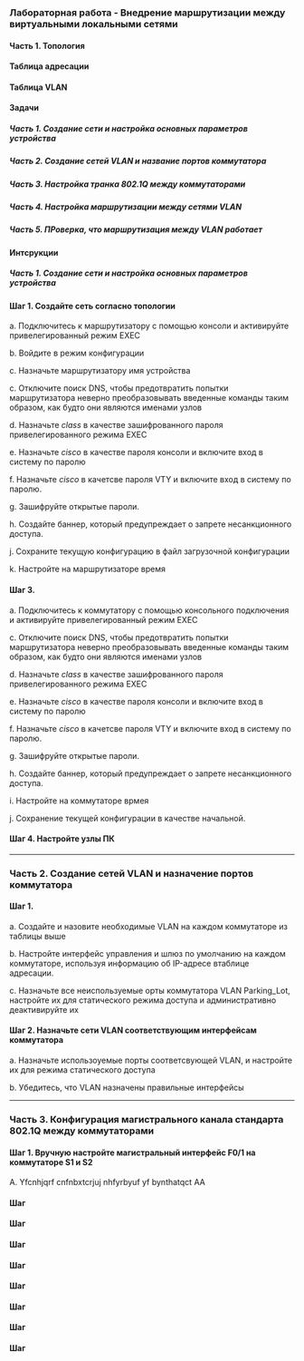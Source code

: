 ### Лабораторная работа - Внедрение маршрутизации между виртуальными локальными сетями

#### Часть 1. Топология

#### Таблица адресации

#### Таблица VLAN

#### Задачи 

##### Часть 1. Создание сети и настройка основных параметров устройства

##### Часть 2. Создание сетей VLAN и название портов коммутатора

##### Часть 3. Настройка транка 802.1Q между коммутаторами

##### Часть 4. Настройка маршрутизации между сетями VLAN

##### Часть 5. ПРоверка, что маршрутизация между VLAN работает


#### Интсрукции

##### Часть 1. Создание сети и настройка основных параметров устройства

#### Шаг 1. Создайте сеть согласно топологии

a. Подключитесь к маршрутизатору с помощью консоли и активируйте привелегированный режим EXEC

b. Войдите в режим конфигурации

c. Назначьте маршрутизатору имя устройства

c. Отключите поиск DNS, чтобы предотвратить попытки маршрутизатора неверно преобразовывать введенные команды таким образом, как будто они являются именами узлов

d. Назначьте *class* в качестве зашифрованного пароля привелегированного режима EXEC

e. Назначьте *cisco* в качестве пароля консоли и включите вход в систему по паролю

f. Назначьте *cisco* в качетсве пароля VTY  и включите вход в систему по паролю.

g. Зашифруйте открытые пароли.

h. Создайте баннер, который предупреждает о запрете несанкционного доступа.

j. Сохраните текущую конфигурацию в файл загрузочной конфигурации

k. Настройте на маршрутизаторе время


#### Шаг 3.

a. Подключитесь к коммутатору с помощью консольного подключения и активируйте привелегированный режим EXEC

c. Отключите поиск DNS, чтобы предотвратить попытки маршрутизатора неверно преобразовывать введенные команды таким образом, как будто они являются именами узлов

d. Назначьте *class* в качестве зашифрованного пароля привелегированного режима EXEC

e. Назначьте *cisco* в качестве пароля консоли и включите вход в систему по паролю

f. Назначьте *cisco* в качетсве пароля VTY  и включите вход в систему по паролю.

g. Зашифруйте открытые пароли.

h. Создайте баннер, который предупреждает о запрете несанкционного доступа.

i. Настройте на коммутаторе врмея

j. Сохранение текущей конфигурации в качестве начальной.

#### Шаг 4. Настройте узлы ПК

 ------

### Часть 2. Создание сетей VLAN  и назначение портов коммутатора

#### Шаг 1.

a. Создайте и назовите необходимые VLAN  на каждом коммутаторе из таблицы выше

b. Настройте интерфейс управления и шлюз по умолчанию на каждом коммутаторе, используя информацию об IP-адресе втаблице адресации.

с. Назначьте все неиспользуемые орты коммутатора VLAN Parking_Lot, настройте их для статического режима доступа и административно деактивируйте их

#### Шаг 2. Назначьте сети VLAN соответствующим интерфейсам коммутатора 

a. Назначьте использоуемые порты соответсвующей VLAN, и настройте их для режима статического доступа

b. Убедитесь, что VLAN назначены правильные интерфейсы
 
  -------
  
### Часть 3. Конфигурация магистрального канала стандарта 802.1Q между коммутаторами

#### Шаг 1. Вручную настройте магистральный интерфейс F0/1 на коммутаторе S1 и S2

A.  Yfcnhjqrf cnfnbxtcrjuj nhfyrbyuf yf bynthatqct АА

#### Шаг

#### Шаг

#### Шаг

#### Шаг
#### Шаг

#### Шаг

#### Шаг

#### Шаг


####
####
####
